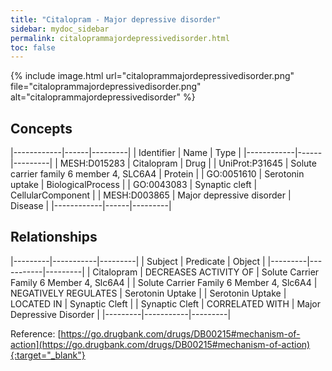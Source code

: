 ```yaml
---
title: "Citalopram - Major depressive disorder"
sidebar: mydoc_sidebar
permalink: citaloprammajordepressivedisorder.html
toc: false 
---
```


{% include image.html url="citaloprammajordepressivedisorder.png" file="citaloprammajordepressivedisorder.png" alt="citaloprammajordepressivedisorder" %}

## Concepts

|------------|------|---------|
| Identifier | Name | Type    |
|------------|------|---------|
| MESH:D015283 | Citalopram | Drug |
| UniProt:P31645 | Solute carrier family 6 member 4, SLC6A4 | Protein |
| GO:0051610 | Serotonin uptake | BiologicalProcess |
| GO:0043083 | Synaptic cleft | CellularComponent |
| MESH:D003865 | Major depressive disorder | Disease |
|------------|------|---------|

## Relationships

|---------|-----------|---------|
| Subject | Predicate | Object  |
|---------|-----------|---------|
| Citalopram | DECREASES ACTIVITY OF | Solute Carrier Family 6 Member 4, Slc6A4 |
| Solute Carrier Family 6 Member 4, Slc6A4 | NEGATIVELY REGULATES | Serotonin Uptake |
| Serotonin Uptake | LOCATED IN | Synaptic Cleft |
| Synaptic Cleft | CORRELATED WITH | Major Depressive Disorder |
|---------|-----------|---------|

Reference: [https://go.drugbank.com/drugs/DB00215#mechanism-of-action](https://go.drugbank.com/drugs/DB00215#mechanism-of-action){:target="_blank"}